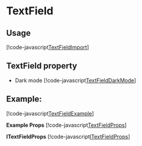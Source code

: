 # TextField

## Usage

[!code-javascript[TextFieldImport](../../src/Dependencies/TextField/examples/CustomTextFieldExample.tsx?name=TextFieldImport)]

## TextField property

- Dark mode
  [!code-javascript[TextFieldDarkMode](../../src/Dependencies/TextField/examples/CustomTextFieldExample.tsx?name=TextFieldDarkMode)]

## Example:

[!code-javascript[TextFieldExample](../../src/Dependencies/TextField/examples/CustomTextFieldExample.tsx?name=TextFieldExample)]

**Example Props**
[!code-javascript[TextFieldProps](../../src/Dependencies/TextField/CustomTextFieldStyle.ts?name=TextFieldProps)]

**ITextFieldProps**
[!code-javascript[ITextFieldProps](../../src/Dependencies/TextField/TextField.types.d.ts?name=ITextFieldProps)]
